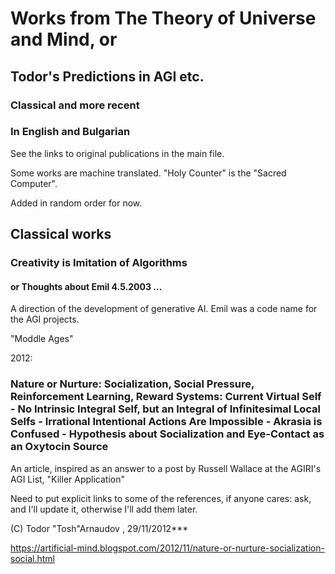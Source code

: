# Works from The Theory of Universe and Mind, or 
## Todor's Predictions in AGI etc.
### Classical and more recent
### In English and Bulgarian

See the links to original publications in the main file.

Some works are machine translated. "Holy Counter" is the "Sacred Computer".

Added in random order for now.

## Classical works

### Creativity is Imitation of Algorithms
#### or Thoughts about Emil 4.5.2003 ... 

A direction of the development of generative AI.
Emil was a code name for the AGI projects.




"Moddle Ages"

2012:

### Nature or Nurture: Socialization, Social Pressure, Reinforcement Learning, Reward Systems: Current Virtual Self - No Intrinsic Integral Self, but an Integral of Infinitesimal Local Selfs - Irrational Intentional Actions Are Impossible - Akrasia is Confused - Hypothesis about Socialization and Eye-Contact as an Oxytocin Source

Аn article, inspired as an answer to a post by Russell Wallace at the AGIRI's AGI List, "Killer Application"

Need to put explicit links to some of the references, if anyone cares: ask, and I'll update it, otherwise I'll add them later.

(C)  Todor "Tosh"Arnaudov , 29/11/2012*** 

https://artificial-mind.blogspot.com/2012/11/nature-or-nurture-socialization-social.html
